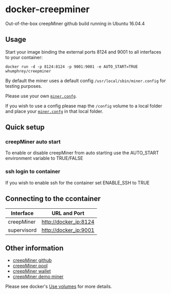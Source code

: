 docker-creepminer
=================

Out-of-the-box creepMiner github build running in Ubuntu 16.04.4

## Usage

Start your image binding the external ports 8124 and 9001 to all interfaces to your container:
```
docker run -d -p 8124:8124 -p 9001:9001 -e AUTO_START=TRUE whumphrey/creepminer
```

By default the miner uses a default config `/usr/local/sbin/miner.config` for testing purposes. 

Please use your own [`miner.confg`](https://github.com/Creepsky/creepMiner/wiki/Sample-mining.conf).

If you wish to use a config please map the `/config` volume to a local folder and place your [`miner.confg`](https://github.com/Creepsky/creepMiner/wiki/Sample-mining.conf) in that local folder.

## Quick setup

### creepMiner auto start
To enable or disable creepMiner from auto starting use the 
AUTO_START environment variable to TRUE/FALSE

### ssh login to container
If you wish to enable ssh for the container set
ENABLE_SSH to TRUE

## Connecting to the ccontainer

Interface | URL and Port
------------ | -------------
creepMiner | [http://docker_ip:8124](http://127.0.0.1:8124)
supervisord | [http://docker_ip:9001](http://127.0.0.1:9001)

## Other information

* [creepMiner github](https://github.com/Creepsky/creepMiner)
* [creepMiner pool](https://pool.creepminer.net)
* [creepMiner wallet](https://wallet.creepminer.net)
* [creepMiner demo miner](https://demo.creepminer.net)

Please see docker's [Use volumes](https://docs.docker.com/storage/volumes/) for more details.